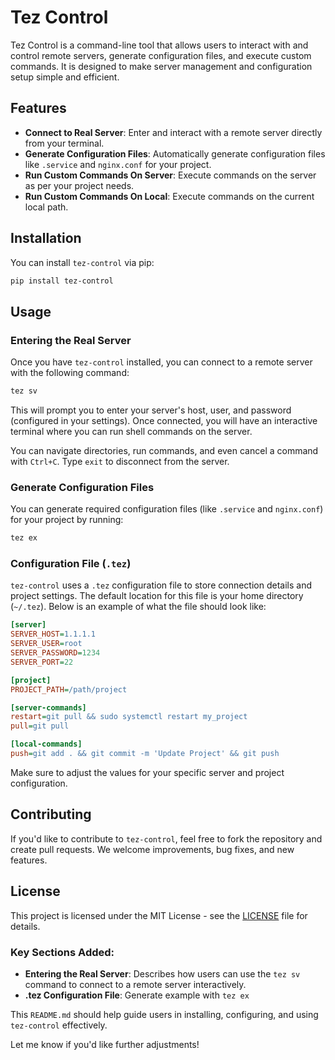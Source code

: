 # Tez Control

Tez Control is a command-line tool that allows users to interact with and control remote servers, generate configuration files, and execute custom commands. It is designed to make server management and configuration setup simple and efficient.

## Features

- **Connect to Real Server**: Enter and interact with a remote server directly from your terminal.
- **Generate Configuration Files**: Automatically generate configuration files like `.service` and `nginx.conf` for your project.
- **Run Custom Commands On Server**: Execute commands on the server as per your project needs.
- **Run Custom Commands On Local**: Execute commands on the current local path.
  
## Installation

You can install `tez-control` via pip:

```bash
pip install tez-control
```

## Usage

### Entering the Real Server

Once you have `tez-control` installed, you can connect to a remote server with the following command:

```bash
tez sv
```

This will prompt you to enter your server's host, user, and password (configured in your settings). Once connected, you will have an interactive terminal where you can run shell commands on the server.

You can navigate directories, run commands, and even cancel a command with `Ctrl+C`. Type `exit` to disconnect from the server.

### Generate Configuration Files

You can generate required configuration files (like `.service` and `nginx.conf`) for your project by running:

```bash
tez ex
```
### Configuration File (`.tez`)

`tez-control` uses a `.tez` configuration file to store connection details and project settings. The default location for this file is your home directory (`~/.tez`). Below is an example of what the file should look like:

```ini
[server]
SERVER_HOST=1.1.1.1
SERVER_USER=root
SERVER_PASSWORD=1234
SERVER_PORT=22

[project]
PROJECT_PATH=/path/project

[server-commands]
restart=git pull && sudo systemctl restart my_project
pull=git pull

[local-commands]
push=git add . && git commit -m 'Update Project' && git push
```

Make sure to adjust the values for your specific server and project configuration.

## Contributing

If you'd like to contribute to `tez-control`, feel free to fork the repository and create pull requests. We welcome improvements, bug fixes, and new features.

## License

This project is licensed under the MIT License - see the [LICENSE](LICENSE) file for details.


### Key Sections Added:

- **Entering the Real Server**: Describes how users can use the `tez sv` command to connect to a remote server interactively.
- **.tez Configuration File**: Generate example with `tez ex`
  
This `README.md` should help guide users in installing, configuring, and using `tez-control` effectively.

Let me know if you'd like further adjustments!
